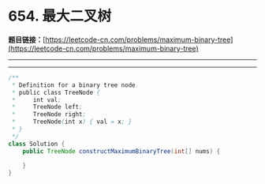 # 654. 最大二叉树

**题目链接：**[https://leetcode-cn.com/problems/maximum-binary-tree](https://leetcode-cn.com/problems/maximum-binary-tree)

---

<Cards card="leetcode_654_maximum-binary-tree"></Cards>

---

```java
/**
 * Definition for a binary tree node.
 * public class TreeNode {
 *     int val;
 *     TreeNode left;
 *     TreeNode right;
 *     TreeNode(int x) { val = x; }
 * }
 */
class Solution {
    public TreeNode constructMaximumBinaryTree(int[] nums) {
        
    }
}
```